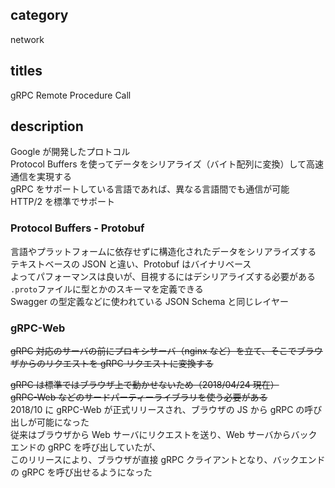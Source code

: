## category

network

## titles

gRPC
Remote Procedure Call

## description

Google が開発したプロトコル  
Protocol Buffers を使ってデータをシリアライズ（バイト配列に変換）して高速通信を実現する  
gRPC をサポートしている言語であれば、異なる言語間でも通信が可能  
HTTP/2 を標準でサポート

### Protocol Buffers - Protobuf

言語やプラットフォームに依存せずに構造化されたデータをシリアライズする  
テキストベースの JSON と違い、Protobuf はバイナリベース  
よってパフォーマンスは良いが、目視するにはデシリアライズする必要がある  
`.proto`ファイルに型とかのスキーマを定義できる  
Swagger の型定義などに使われている JSON Schema と同じレイヤー

### gRPC-Web

~~gRPC 対応のサーバの前にプロキシサーバ（nginx など）を立て、そこでブラウザからのリクエストを gRPC リクエストに変換する~~

~~gRPC は標準ではブラウザ上で動かせないため（2018/04/24 現在）~~  
~~gRPC-Web などのサードパーティーライブラリを使う必要がある~~  
2018/10 に gRPC-Web が正式リリースされ、ブラウザの JS から gRPC の呼び出しが可能になった  
従来はブラウザから Web サーバにリクエストを送り、Web サーバからバックエンドの gRPC を呼び出していたが、  
このリリースにより、ブラウザが直接 gRPC クライアントとなり、バックエンドの gRPC を呼び出せるようになった
